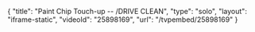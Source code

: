 {
    "title": "Paint Chip Touch-up -- \/DRIVE CLEAN",
    "type": "solo",
    "layout": "iframe-static",
    "videoId": "25898169",
    "url": "\/tvpembed\/25898169"
}